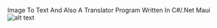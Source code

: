 Image To Text And Also A Translator Program Written In C#/.Net Maui
![alt text]([http://url/to/img.png](https://github.com/MazenNassar/Img2Text/blob/main/image.png?raw=true))
